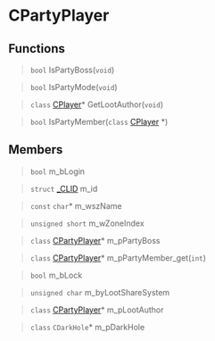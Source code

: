 # CPartyPlayer
 
## Functions
 
> `bool` IsPartyBoss(`void`)
 
> `bool` IsPartyMode(`void`)
 
> `class` [CPlayer](lua/classes/CPlayer.md)* GetLootAuthor(`void`)
 
> `bool` IsPartyMember(`class` [CPlayer](lua/classes/CPlayer.md) *)
 
## Members
 
> `bool` m_bLogin
 
> `struct` [_CLID](lua/classes/_CLID.md) m_id
 
> `const` `char`* m_wszName
 
> `unsigned short` m_wZoneIndex
 
> `class` [CPartyPlayer](lua/classes/CPartyPlayer.md)* m_pPartyBoss
 
> `class` [CPartyPlayer](lua/classes/CPartyPlayer.md)* m_pPartyMember_get(`int`)
 
> `bool` m_bLock
 
> `unsigned char` m_byLootShareSystem
 
> `class` [CPartyPlayer](lua/classes/CPartyPlayer.md)* m_pLootAuthor
 
> `class` `CDarkHole`* m_pDarkHole
 
